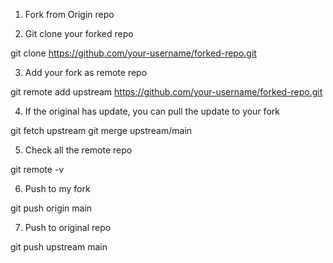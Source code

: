 1. Fork from Origin repo

2. Git clone your forked repo

git clone https://github.com/your-username/forked-repo.git

3. Add your fork as remote repo

git remote add upstream https://github.com/your-username/forked-repo.git

4. If the original has update, you can pull the update to your fork

git fetch upstream
git merge upstream/main

5. Check all the remote repo

git remote -v

6. Push to my fork

git push origin main

7. Push to original repo 

git push upstream main
